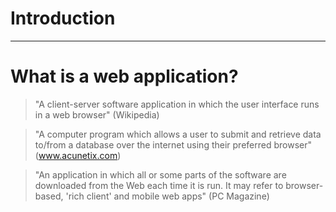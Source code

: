 # Introduction

---

# What is a web application?
> "A client-server software application in which the user interface runs in a web browser" (Wikipedia)  

> "A computer program which allows a user to submit and retrieve data to/from a database over the internet using their preferred browser" (www.acunetix.com)  

> "An application in which all or some parts of the software are downloaded from the Web each time it is run. It may refer to browser-based, 'rich client' and mobile web apps" (PC Magazine)  
